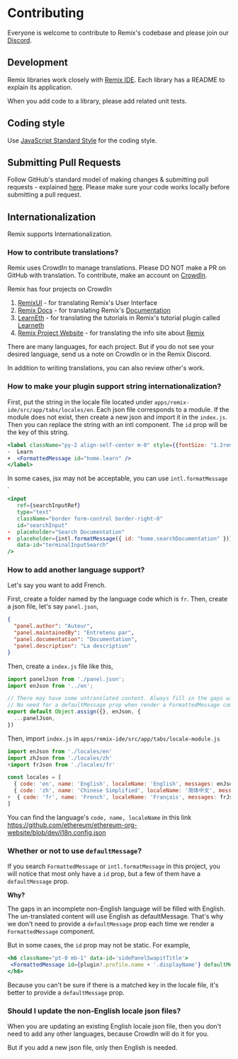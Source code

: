 # Contributing

Everyone is welcome to contribute to Remix's codebase and please join our [Discord](https://discord.gg/mh9hFCKkEq).

## Development
Remix libraries work closely with [Remix IDE](https://remix.ethereum.org). Each library has a README to explain its application.

When you add code to a library, please add related unit tests.

## Coding style

Use [JavaScript Standard Style](https://standardjs.com/) for the coding style.

## Submitting Pull Requests
Follow GitHub's standard model of making changes & submitting pull requests - explained [here](https://guides.github.com/activities/forking/). Please make sure your code works locally before submitting a pull request.

## Internationalization
Remix supports Internationalization.

### How to contribute translations?
Remix uses CrowdIn to manage translations.  Please DO NOT make a PR on GitHub with translation. To contribute, make an account on [CrowdIn](https://accounts.crowdin.com/register). 

Remix has four projects on CrowdIn
1. [RemixUI](https://crowdin.com/project/remix-ui/) - for translating Remix's User Interface
2. [Remix Docs](https://crowdin.com/project/remix-translation)  - for translating Remix's [Documentation](https://remix-ide.readthedocs.io)
3. [LearnEth](https://crowdin.com/project/remix-learneth) - for translating the tutorials in Remix's tutorial plugin called [Learneth](https://remix.ethereum.org/?#activate=solidity,solidityUnitTesting,LearnEth)
4. [Remix Project Website](https://crowdin.com/project/361d7e8c3b07220fa22e9d5a901b0021) - for translating the info site about [Remix](https://remix-project.org/)

There are many languages, for each project.  But if you do not see your desired language, send us a note on CrowdIn or in the Remix Discord.

In addition to writing translations, you can also review other's work. 

### How to make your plugin support string internationalization?
First, put the string in the locale file located under `apps/remix-ide/src/app/tabs/locales/en`.
Each json file corresponds to a module. If the module does not exist, then create a new json and import it in the `index.js`.
Then you can replace the string with an intl component. The `id` prop will be the key of this string.
```jsx
<label className="py-2 align-self-center m-0" style={{fontSize: "1.2rem"}}>
-  Learn
+  <FormattedMessage id="home.learn" />
</label>
```
In some cases, jsx may not be acceptable, you can use `intl.formatMessage` .
```jsx
<input
   ref={searchInputRef}
   type="text"
   className="border form-control border-right-0"
   id="searchInput"
-  placeholder="Search Documentation"
+  placeholder={intl.formatMessage({ id: "home.searchDocumentation" })}
   data-id="terminalInputSearch"
/>
```

### How to add another language support?
Let's say you want to add French.

First, create a folder named by the language code which is `fr`.
Then, create a json file, let's say `panel.json`,
```json
{
  "panel.author": "Auteur",
  "panel.maintainedBy": "Entretenu par",
  "panel.documentation": "Documentation",
  "panel.description": "La description"
}
```
Then, create a `index.js` file like this,
```js
import panelJson from './panel.json';
import enJson from '../en';

// There may have some untranslated content. Always fill in the gaps with EN JSON.
// No need for a defaultMessage prop when render a FormattedMessage component.
export default Object.assign({}, enJson, {
  ...panelJson,
})
```
Then, import `index.js` in `apps/remix-ide/src/app/tabs/locale-module.js`
```js
import enJson from './locales/en'
import zhJson from './locales/zh'
+import frJson from './locales/fr'

const locales = [
  { code: 'en', name: 'English', localeName: 'English', messages: enJson },
  { code: 'zh', name: 'Chinese Simplified', localeName: '简体中文', messages: zhJson },
+  { code: 'fr', name: 'French', localeName: 'Français', messages: frJson },
]
```
You can find the language's `code, name, localeName` in this link
https://github.com/ethereum/ethereum-org-website/blob/dev/i18n.config.json

### Whether or not to use `defaultMessage`?
If you search `FormattedMessage` or `intl.formatMessage` in this project, you will notice that most only have a `id` prop, but a few of them have a `defaultMessage` prop.

**Why?**

The gaps in an incomplete non-English language will be filled with English. The un-translated content will use English as defaultMessage. That's why we don't need to provide a `defaultMessage` prop each time we render a `FormattedMessage` component.

But in some cases, the `id` prop may not be static. For example,
```jsx
<h6 className="pt-0 mb-1" data-id='sidePanelSwapitTitle'>
 <FormattedMessage id={plugin?.profile.name + '.displayName'} defaultMessage={plugin?.profile.displayName || plugin?.profile.name} />
</h6>
```

Because you can't be sure if there is a matched key in the locale file, it's better to provide a `defaultMessage` prop.

### Should I update the non-English locale json files?
When you are updating an existing English locale json file, then you don't need to add any other languages, because CrowdIn will do it for you.

But if you add a new json file, only then English is needed.
